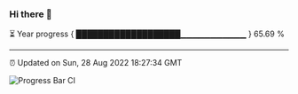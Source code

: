 ### Hi there 👋

⏳ Year progress { ███████████████████▁▁▁▁▁▁▁▁▁▁▁ } 65.69 %

---

⏰ Updated on Sun, 28 Aug 2022 18:27:34 GMT

![Progress Bar CI](https://github.com/ZhaoGui/ZhaoGui/workflows/Progress%20Bar%20CI/badge.svg)
